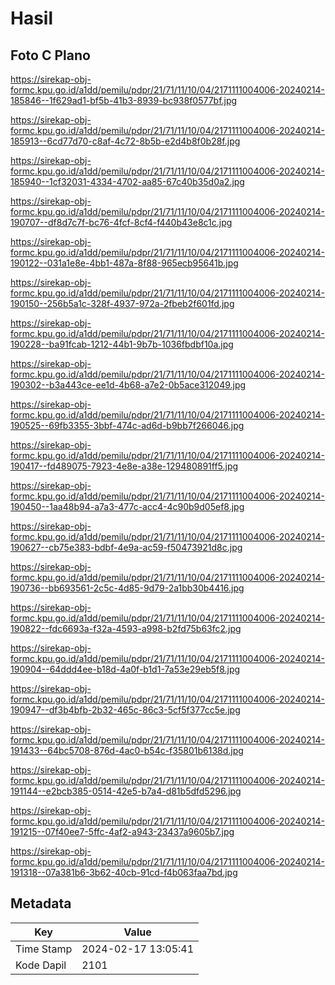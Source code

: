# Hasil

## Foto C Plano

https://sirekap-obj-formc.kpu.go.id/a1dd/pemilu/pdpr/21/71/11/10/04/2171111004006-20240214-185846--1f629ad1-bf5b-41b3-8939-bc938f0577bf.jpg

https://sirekap-obj-formc.kpu.go.id/a1dd/pemilu/pdpr/21/71/11/10/04/2171111004006-20240214-185913--6cd77d70-c8af-4c72-8b5b-e2d4b8f0b28f.jpg

https://sirekap-obj-formc.kpu.go.id/a1dd/pemilu/pdpr/21/71/11/10/04/2171111004006-20240214-185940--1cf32031-4334-4702-aa85-67c40b35d0a2.jpg

https://sirekap-obj-formc.kpu.go.id/a1dd/pemilu/pdpr/21/71/11/10/04/2171111004006-20240214-190707--df8d7c7f-bc76-4fcf-8cf4-f440b43e8c1c.jpg

https://sirekap-obj-formc.kpu.go.id/a1dd/pemilu/pdpr/21/71/11/10/04/2171111004006-20240214-190122--031a1e8e-4bb1-487a-8f88-965ecb95641b.jpg

https://sirekap-obj-formc.kpu.go.id/a1dd/pemilu/pdpr/21/71/11/10/04/2171111004006-20240214-190150--256b5a1c-328f-4937-972a-2fbeb2f601fd.jpg

https://sirekap-obj-formc.kpu.go.id/a1dd/pemilu/pdpr/21/71/11/10/04/2171111004006-20240214-190228--ba91fcab-1212-44b1-9b7b-1036fbdbf10a.jpg

https://sirekap-obj-formc.kpu.go.id/a1dd/pemilu/pdpr/21/71/11/10/04/2171111004006-20240214-190302--b3a443ce-ee1d-4b68-a7e2-0b5ace312049.jpg

https://sirekap-obj-formc.kpu.go.id/a1dd/pemilu/pdpr/21/71/11/10/04/2171111004006-20240214-190525--69fb3355-3bbf-474c-ad6d-b9bb7f266046.jpg

https://sirekap-obj-formc.kpu.go.id/a1dd/pemilu/pdpr/21/71/11/10/04/2171111004006-20240214-190417--fd489075-7923-4e8e-a38e-129480891ff5.jpg

https://sirekap-obj-formc.kpu.go.id/a1dd/pemilu/pdpr/21/71/11/10/04/2171111004006-20240214-190450--1aa48b94-a7a3-477c-acc4-4c90b9d05ef8.jpg

https://sirekap-obj-formc.kpu.go.id/a1dd/pemilu/pdpr/21/71/11/10/04/2171111004006-20240214-190627--cb75e383-bdbf-4e9a-ac59-f50473921d8c.jpg

https://sirekap-obj-formc.kpu.go.id/a1dd/pemilu/pdpr/21/71/11/10/04/2171111004006-20240214-190736--bb693561-2c5c-4d85-9d79-2a1bb30b4416.jpg

https://sirekap-obj-formc.kpu.go.id/a1dd/pemilu/pdpr/21/71/11/10/04/2171111004006-20240214-190822--fdc6693a-f32a-4593-a998-b2fd75b63fc2.jpg

https://sirekap-obj-formc.kpu.go.id/a1dd/pemilu/pdpr/21/71/11/10/04/2171111004006-20240214-190904--64ddd4ee-b18d-4a0f-b1d1-7a53e29eb5f8.jpg

https://sirekap-obj-formc.kpu.go.id/a1dd/pemilu/pdpr/21/71/11/10/04/2171111004006-20240214-190947--df3b4bfb-2b32-465c-86c3-5cf5f377cc5e.jpg

https://sirekap-obj-formc.kpu.go.id/a1dd/pemilu/pdpr/21/71/11/10/04/2171111004006-20240214-191433--64bc5708-876d-4ac0-b54c-f35801b6138d.jpg

https://sirekap-obj-formc.kpu.go.id/a1dd/pemilu/pdpr/21/71/11/10/04/2171111004006-20240214-191144--e2bcb385-0514-42e5-b7a4-d81b5dfd5296.jpg

https://sirekap-obj-formc.kpu.go.id/a1dd/pemilu/pdpr/21/71/11/10/04/2171111004006-20240214-191215--07f40ee7-5ffc-4af2-a943-23437a9605b7.jpg

https://sirekap-obj-formc.kpu.go.id/a1dd/pemilu/pdpr/21/71/11/10/04/2171111004006-20240214-191318--07a381b6-3b62-40cb-91cd-f4b063faa7bd.jpg


## Metadata

| Key        | Value               |
| ---------- | ------------------- |
| Time Stamp | 2024-02-17 13:05:41 |
| Kode Dapil | 2101                |



